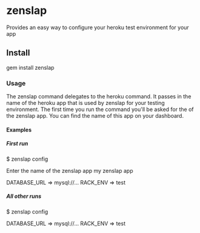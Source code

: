 zenslap
=======

Provides an easy way to configure your heroku test environment for your app

Install
-------

gem install zenslap

### Usage ###

The zenslap command delegates to the heroku command. It passes in the name of the heroku app that is used by zenslap for your testing environment. The first time you run the command you'll be asked for the of the zenslap app. You can find the name of this app on your dashboard.

#### Examples ####


##### First run #####

$ zenslap config

Enter the name of the zenslap app
my zenslap app

DATABASE_URL      => mysql://...
RACK_ENV					=> test

##### All other runs #####
$ zenslap config

DATABASE_URL      => mysql://...
RACK_ENV					=> test
  
